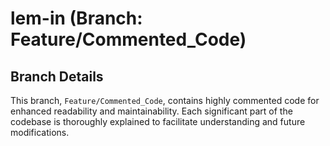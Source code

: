# lem-in (Branch: Feature/Commented_Code)

## Branch Details

This branch, `Feature/Commented_Code`, contains highly commented code for enhanced readability and maintainability. Each significant part of the codebase is thoroughly explained to facilitate understanding and future modifications.